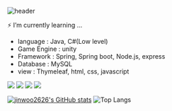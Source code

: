 ![header](https://capsule-render.vercel.app/api?type=waving&color=auto&height=300&section=header&text=welcome%20&fontSize=90&animation=fadeIn&fontAlignY=38&desc=jinwoo2626%20Profile&descAlignY=51&descAlign=62)

⚡ I’m currently learning ...

- language : Java, C#(Low level)
- Game Engine : unity
- Framework : Spring, Spring boot, Node.js, express
- Database : MySQL
- view : Thymeleaf, html, css, javascript

<img src="https://img.shields.io/badge/Spring-6DB33F?style=for-the-badge&logo=Spring&logoColor=white"> <img src="https://img.shields.io/badge/Spring Boot-6DB33F?style=for-the-badge&logo=Spring Boot&logoColor=white">
<img src="https://img.shields.io/badge/JAVA-003B57?style=for-the-badge&logo=JAVA&logoColor=white">
<img src="https://img.shields.io/badge/MySQL-4479A1?style=for-the-badge&logo=MySQL&logoColor=white">


[![jinwoo2626's GitHub stats](https://github-readme-stats.vercel.app/api?username=jinwoo2626&theme=synthwave)](https://github.com/anuraghazra/github-readme-stats)
![Top Langs](https://github-readme-stats.vercel.app/api/top-langs/?username=jinwoo2626&layout=compact&theme=synthwave)


<!--
**jinwoo2626/jinwoo2626** is a ✨ _special_ ✨ repository because its `README.md` (this file) appears on your GitHub profile.

Here are some ideas to get you started:

- 🔭 I’m currently working on ...
- 🌱 I’m currently learning ...
- 👯 I’m looking to collaborate on ...
- 🤔 I’m looking for help with ...
- 💬 Ask me about ...
- 📫 How to reach me: ...
- 😄 Pronouns: ...
- ⚡ Fun fact: ...
-->
